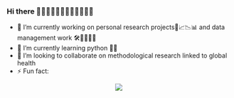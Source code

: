 ### Hi there 👋🏾👋🏾👋🏾👋🏾👋🏾👋🏾

- 🔭 I’m currently working on personal research projects📝📈📉📊 and data management work 🛠🔧🔨🧱🧱
- 🌱 I’m currently learning python 🐍🐍
- 👯 I’m looking to collaborate on methodological research linked to global health
- ⚡ Fun fact: 
 <p align="center">
   <img src="https://user-images.githubusercontent.com/48828577/163953860-da238c07-49da-4084-aa7c-b3b0166e7eae.jpg">
</p>

<!--
**Chydide/Chydide** is a ✨ _special_ ✨ repository because its `README.md` (this file) appears on your GitHub profile.

Here are some ideas to get you started:



- 👯 I’m looking to collaborate on ...
- 🤔 I’m looking for help with ...
- 💬 Ask me about ...
- 📫 How to reach me: ...
- 😄 Pronouns: ...
- ⚡ Fun fact: ...
-->
